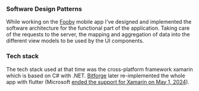 
### Software Design Patterns

While working on the [Fooby](https://fooby.ch) mobile app I've designed and implemented the software architecture for the functional part of the application. Taking care of the requests to the server, the mapping and aggregation of data into the different view models to be used by the UI components.


### Tech stack

The tech stack used at that time was the cross-platform framework xamarin which is based on C# with .NET. <a href="https://bitforge.ch/en/project/fooby/" target="_blank">Bitforge</a> later re-implemented the whole app with flutter (Microsoft <a href="https://en.wikipedia.org/wiki/Xamarin" target="_blank">ended the support for Xamarin on May 1, 2024</a>).